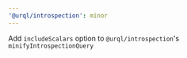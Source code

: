 ```yaml
---
'@urql/introspection': minor
---
```


Add `includeScalars` option to `@urql/introspection`'s `minifyIntrospectionQuery`
